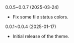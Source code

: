 0.0.5~0.0.7 (2025-03-24)

* Fix some file status colors.

0.0.1~0.0.4 (2025-01-17)

* Initial release of the theme.